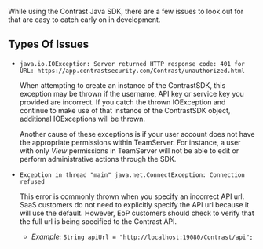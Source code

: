 <!--
title: "Troubleshooting Issues with Contrast Java SDK"
description: "Troubleshooting Issues with Contrast Java SDK"
tags: "Issues Github SDK Java"-->


While using the Contrast Java SDK, there are a few issues to look out for that are easy to catch early on in development. 


## Types Of Issues

* `java.io.IOException: Server returned HTTP response code: 401 for URL: https://app.contrastsecurity.com/Contrast/unauthorized.html`

	When attempting to create an instance of the ContrastSDK, this exception may be thrown if the username, API key or service key you provided are incorrect. 
	If you catch the thrown IOException and continue to make use of that instance of the ContrastSDK object, additional IOExceptions will be thrown.

	Another cause of these exceptions is if your user account does not have the appropriate permissions within TeamServer. For instance, a user with only *View* permissions in TeamServer will not be able to edit or perform administrative actions through the SDK. 


* `Exception in thread "main" java.net.ConnectException: Connection refused`

	This error is commonly thrown when you specify an incorrect API url. SaaS customers do not need to explicitly specify the API url because it will use the default. However, EoP customers should check to verify that the full url is being specified to the Contrast API. 

	* *Example:* `String apiUrl = "http://localhost:19080/Contrast/api";`

